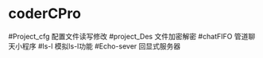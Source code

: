# coderCPro 
#Project_cfg
配置文件读写修改
#project_Des
文件加密解密
#chatFIFO
管道聊天小程序
#ls-l
模拟ls-l功能
#Echo-sever
回显式服务器
